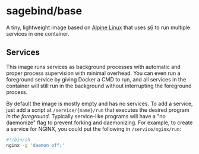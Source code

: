 # sagebind/base
A tiny, lightweight image based on [Alpine Linux][alpine] that uses [s6] to run multiple services in one container.

## Services
This image runs services as background processes with automatic and proper process supervision with minimal overhead. You can even run a foreground service by giving Docker a CMD to run, and all services in the container will still run in the background without interrupting the foreground process.

By default the image is mostly empty and has no services. To add a service, just add a script at `/service/{name}/run` that executes the desired program _in the foreground_. Typically service-like programs will have a "no daemonize" flag to prevent forking and daemonizing. For example, to create a service for NGINX, you could put the following in `/service/nginx/run`:

```sh
#!/bin/sh
nginx -g 'daemon off;'
```


[alpine]: https://www.alpinelinux.org
[s6]: http://skarnet.org/software/s6/
